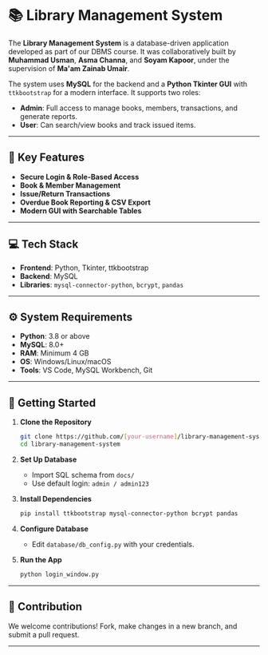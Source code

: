 # 📚 Library Management System

The **Library Management System** is a database-driven application developed as part of our DBMS course. It was collaboratively built by **Muhammad Usman**, **Asma Channa**, and **Soyam Kapoor**, under the supervision of **Ma'am Zainab Umair**.

The system uses **MySQL** for the backend and a **Python Tkinter GUI** with `ttkbootstrap` for a modern interface. It supports two roles:

- **Admin**: Full access to manage books, members, transactions, and generate reports.  
- **User**: Can search/view books and track issued items.

---

## 🔑 Key Features

- **Secure Login & Role-Based Access**
- **Book & Member Management**
- **Issue/Return Transactions**
- **Overdue Book Reporting & CSV Export**
- **Modern GUI with Searchable Tables**

---

## 💻 Tech Stack

- **Frontend**: Python, Tkinter, ttkbootstrap  
- **Backend**: MySQL  
- **Libraries**: `mysql-connector-python`, `bcrypt`, `pandas`  

---

## ⚙️ System Requirements

- **Python**: 3.8 or above  
- **MySQL**: 8.0+  
- **RAM**: Minimum 4 GB  
- **OS**: Windows/Linux/macOS  
- **Tools**: VS Code, MySQL Workbench, Git

---

## 🚀 Getting Started

1. **Clone the Repository**  
   ```bash
   git clone https://github.com/[your-username]/library-management-system.git
   cd library-management-system
   ```

2. **Set Up Database**  
   - Import SQL schema from `docs/`
   - Use default login: `admin / admin123`

3. **Install Dependencies**  
   ```bash
   pip install ttkbootstrap mysql-connector-python bcrypt pandas
   ```

4. **Configure Database**  
   - Edit `database/db_config.py` with your credentials.

5. **Run the App**  
   ```bash
   python login_window.py
   ```

---

## 🤝 Contribution

We welcome contributions! Fork, make changes in a new branch, and submit a pull request.

---
